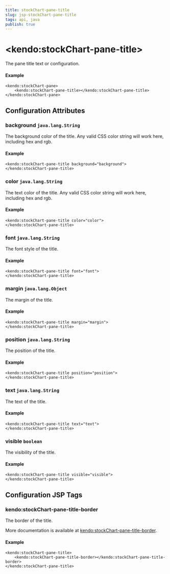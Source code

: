```yaml
---
title: stockChart-pane-title
slug: jsp-stockChart-pane-title
tags: api, java
publish: true
---
```


# \<kendo:stockChart-pane-title\>

The pane title text or configuration.

#### Example
    <kendo:stockChart-pane>
        <kendo:stockChart-pane-title></kendo:stockChart-pane-title>
    </kendo:stockChart-pane>

## Configuration Attributes

### background `java.lang.String`

The background color of the title. Any valid CSS color string will work here, including
hex and rgb.

#### Example
    <kendo:stockChart-pane-title background="background">
    </kendo:stockChart-pane-title>

### color `java.lang.String`

The text color of the title. Any valid CSS color string will work here, including hex and rgb.

#### Example
    <kendo:stockChart-pane-title color="color">
    </kendo:stockChart-pane-title>

### font `java.lang.String`

The font style of the title.

#### Example
    <kendo:stockChart-pane-title font="font">
    </kendo:stockChart-pane-title>

### margin `java.lang.Object`

The margin of the title.

#### Example
    <kendo:stockChart-pane-title margin="margin">
    </kendo:stockChart-pane-title>

### position `java.lang.String`

The position of the title.

#### Example
    <kendo:stockChart-pane-title position="position">
    </kendo:stockChart-pane-title>

### text `java.lang.String`

The text of the title.

#### Example
    <kendo:stockChart-pane-title text="text">
    </kendo:stockChart-pane-title>

### visible `boolean`

The visibility of the title.

#### Example
    <kendo:stockChart-pane-title visible="visible">
    </kendo:stockChart-pane-title>


##  Configuration JSP Tags

### kendo:stockChart-pane-title-border

The border of the title.

More documentation is available at [kendo:stockChart-pane-title-border](/api/wrappers/jsp/stockchart/pane-title-border).

#### Example

    <kendo:stockChart-pane-title>
        <kendo:stockChart-pane-title-border></kendo:stockChart-pane-title-border>
    </kendo:stockChart-pane-title>

